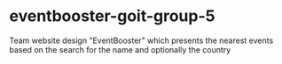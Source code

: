 # eventbooster-goit-group-5
Team website design "EventBooster" which presents the nearest events based on the search for the name and optionally the country
